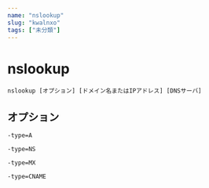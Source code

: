 ```yaml
---
name: "nslookup"
slug: "kwalnxo"
tags: ["未分類"]
---
```


# nslookup

```
nslookup [オプション] [ドメイン名またはIPアドレス] [DNSサーバ]
```


## オプション

```
-type=A
```

```
-type=NS
```

```
-type=MX
```

```
-type=CNAME
```

